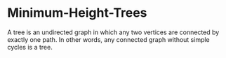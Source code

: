 # Minimum-Height-Trees
A tree is an undirected graph in which any two vertices are connected by exactly one path. In other words, any connected graph without simple cycles is a tree. 
